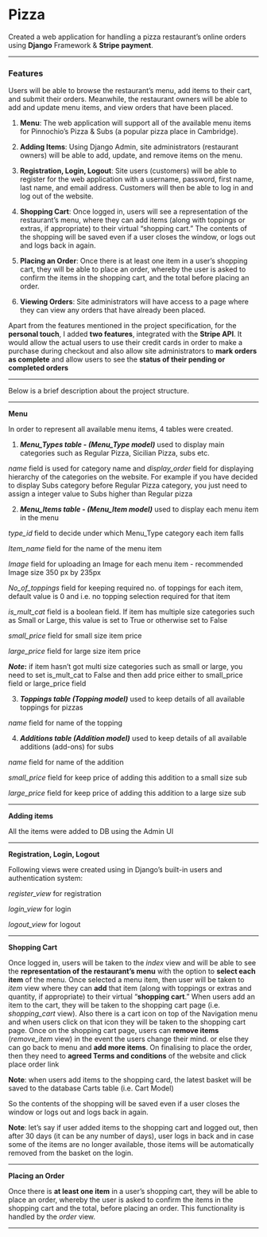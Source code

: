 # Pizza

Created a web application for handling a pizza restaurant’s online orders using **Django** Framework &amp; **Stripe payment**.

---

### Features

Users will be able to browse the restaurant’s menu, add items to their cart, and submit their orders. Meanwhile, the restaurant owners will be able to add and update menu items, and view orders that have been placed.

1. **Menu**: The web application will support all of the available menu items for Pinnochio’s Pizza & Subs (a popular pizza place in Cambridge). 

2. **Adding Items**: Using Django Admin, site administrators (restaurant owners) will be able to add, update, and remove items on the menu. 

3. **Registration, Login, Logout**: Site users (customers) will be able to register for the web application with a username, password, first name, last name, and email address. Customers will then be able to log in and log out of the website.

4. **Shopping Cart**: Once logged in, users will see a representation of the restaurant’s menu, where they can add items (along with toppings or extras, if appropriate) to their virtual “shopping cart.” The contents of the shopping will be saved even if a user closes the window, or logs out and logs back in again.

5. **Placing an Order**: Once there is at least one item in a user’s shopping cart, they will be able to place an order, whereby the user is asked to confirm the items in the shopping cart, and the total before placing an order.

6. **Viewing Orders**: Site administrators will have access to a page where they can view any orders that have already been placed.

Apart from the features mentioned in the project specification, for the **personal touch**, I added **two features**, integrated with the **Stripe API**. It would allow the actual users to use their credit cards in order to make a purchase during checkout and also allow site administrators to **mark orders as complete** and allow users to see the **status of their pending or completed orders**


---

Below is a brief description about the project structure.

---

**Menu**

In order to represent  all available menu items, 4 tables were created.

1. **_Menu_Types table - (Menu_Type model)_**
 used to display  main categories such as Regular Pizza, Sicilian Pizza, subs etc.
 
_name_ field is used for category name and _display_order_  field for displaying hierarchy  of the categories on the  website. For example if you have decided to display Subs category before Regular Pizza  category, you just need to assign a integer value to Subs higher than Regular pizza

2. **_Menu_Items table - (Menu_Item model)_**
used to display each menu item in the menu

_type_id_ field to decide under which Menu_Type category each item falls

_Item_name_ field for the name of the menu item

_Image_ field for uploading an Image for each menu item - recommended Image size 350 px by 235px 

_No_of_toppings_ field for keeping required no. of toppings for each item, default value is 0 and i.e. no topping selection required for that item

_is_mult_cat_ field is a boolean field. If item has multiple size categories such as Small or Large, this value is set to True or otherwise set to False

_small_price_ field for small size item price

_large_price_ field for large size item price

**_Note_:** if item hasn’t got multi size categories such as small or large, you need to set is_mult_cat to False and then add price either to small_price field or large_price field


3. **_Toppings table (Topping model)_**
used to keep details of all available toppings for pizzas

_name_ field for name of the topping

4. **_Additions table (Addition model)_**
used to keep details of all available additions (add-ons) for subs 

_name_ field for name of the addition

_small_price_ field for keep price of adding this addition to a small size sub 

_large_price_ field for keep price of adding this addition to a large size sub

---

**Adding items**

All the items were added to DB using the Admin UI 

---

**Registration, Login, Logout**

Following views were created using in Django’s built-in users and authentication system:

_register_view_ for registration

_login_view_ for login

_logout_view_ for logout


---

**Shopping Cart**

Once logged in, users will be taken to the _index_ view and will be able to see the **representation of the restaurant’s menu** with the option to **select each item** of the menu. Once selected a menu item, then user will be taken to _item_ view where they can **add** that item (along with toppings or extras and quantity, if appropriate) to their virtual “**shopping cart**.” 
When users add an item to the cart, they will be taken to the shopping cart page (i.e. _shopping_cart_ view). Also there is a cart icon on top of the Navigation menu and when users click on that icon they will be taken to the shopping cart page.
Once on the shopping cart page, users can **remove items** (_remove_item_ view) in the event the users change their mind.  or  else they can go back to menu and **add more items**. On finalising to place the order, then they need  to **agreed Terms and conditions** of the website and click place order link 

**Note**: when users add items to the shopping card, the latest basket will be saved to the database Carts table (i.e. Cart Model)

So the contents of the shopping will be saved even if a user closes the window or logs out and logs back in again.

**Note**: let’s say if user added items to the shopping cart and logged out, then after 30 days (it can be any number of days), user logs in back and in case some of the items are no longer available, those items will be automatically removed from the basket on the login.

---

**Placing an Order**

Once there is **at least one item** in a user’s shopping cart, they will be able to place an order, whereby the user is asked to confirm the items in the shopping cart and the total, before placing an order. This functionality is handled by the _order_ view.

---
